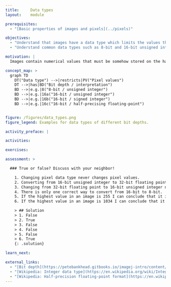 ```yaml
---
title:     Data types
layout:    module

prerequisites:
  - "[Basic properties of images and pixels](../pixels)"

objectives:
  - "Understand that images have a data type which limits the values that the pixels in the image can have."
  - "Understand common data types such as 8-bit and 16-bit unsigned integer."

motivation: |
  Images contain numerical values that must be somehow stored on the hard disc or within the computer memory. To do so, for each pixel a certain amount of space (memory) must be allocated (usually measure in bits). Generally, the more bits you allocated the bigger are the numbers that you can store, however you also need more space. Thus chosing the right data type usually is a balance between what you can represent and how much space you want to afford for this. Especially for large image data such as volume EM and light-sheet data the choice of the data type can have quite some impact on your purse. In addition, certain operations on images can yield results that yield values outside of the original data type; this is a serious and frequently occurring source of mistakes when handling image data and thus must be well understood!

concept_map: >
  graph TD
    DT("Data type") -->|restricts|PV("Pixel values")
    DT -->|has|BD("Bit depth / interpretation")
    BD -->|e.g.|8("8-bit / unsigned integer")
    BD -->|e.g.|16a("16-bit / unsigned integer")
    BD -->|e.g.|16b("16-bit / signed integer")
    BD -->|e.g.|16c("16-bit / half-precising floating-point")


figure: /figures/data_types.png
figure_legend: Examples for data types of different bit depths.

activity_preface: |

activities:

exercises:

assessment: >

  ### True or false? Discuss with your neighbor!

    1. Changing pixel data type never changes pixel values.
    2. Converting from 16-bit unsigned integer to 32-bit floating point never changes the pixel values.
    3. Changing from 32-bit floating point to 16-bit unsigned integer never changes the pixel values.
    4. There is only one correct way to convert from 16-bit to 8-bit.
    5. If the highest value in an image is 255 I can conclude that it is an 8-bit unsigned integer image.
    6. If the highest value in an image is 1034 I can conclude that it is not an 8-bit unsigned integer image.

    > ## Solution
    > 1. False
    > 2. True
    > 3. False
    > 4. False
    > 5. False
    > 6. True
    {: .solution}

learn_next:

external_links:
  - "[Bit depth](https://petebankhead.gitbooks.io/imagej-intro/content/chapters/bit_depths/bit_depths.html)"
  - "[Wikipedia: Integer data type](https://en.wikipedia.org/wiki/Integer_(computer_science))"
  - "[Wikipedia: Half-precision floating-point format](https://en.wikipedia.org/wiki/Half-precision_floating-point_format)"
---
```

